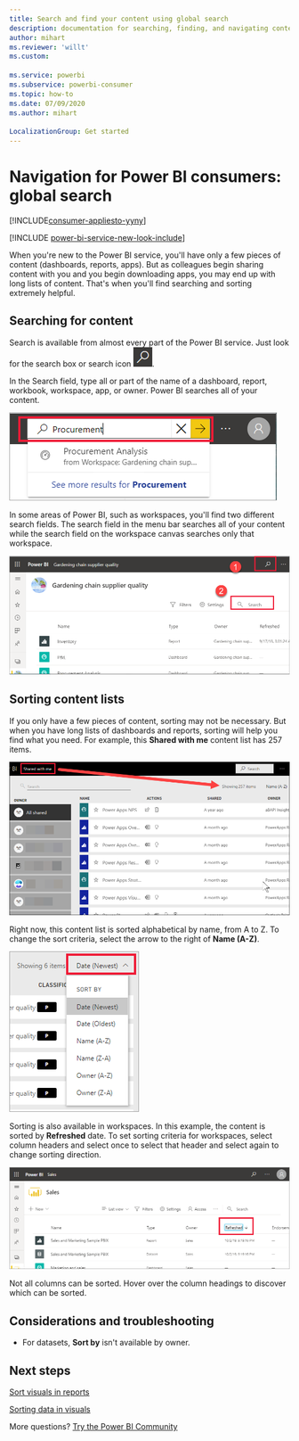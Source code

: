 ```yaml
---
title: Search and find your content using global search
description: documentation for searching, finding, and navigating content in Power BI service
author: mihart
ms.reviewer: 'willt'
ms.custom: 

ms.service: powerbi
ms.subservice: powerbi-consumer
ms.topic: how-to
ms.date: 07/09/2020
ms.author: mihart

LocalizationGroup: Get started
---
```

# Navigation for Power BI consumers: global search

[!INCLUDE[consumer-appliesto-yyny](../includes/consumer-appliesto-yyny.md)]

[!INCLUDE [power-bi-service-new-look-include](../includes/power-bi-service-new-look-include.md)]


When you're new to the Power BI service, you'll have only a few pieces of content (dashboards, reports, apps). But as colleagues begin sharing content with you and you begin downloading apps, you may end up with long lists of content. That's when you'll find searching and sorting extremely helpful.

## Searching for content
 Search is available from almost every part of the Power BI service. Just look for the search box or search icon ![magnifying glass icon](./media/end-user-search-sort/power-bi-search-icon.png).

 In the Search field, type all or part of the name of a dashboard, report, workbook, workspace, app, or owner. Power BI searches all of your content. 

 ![search for a report](./media/end-user-search-sort/power-bi-search-field.png) 

 In some areas of Power BI, such as workspaces, you'll find two different search fields. The search field in the menu bar searches all of your content while the search field on the workspace canvas searches only that workspace.

 ![search within a workspace](./media/end-user-search-sort/power-bi-search-fields.png) 

## Sorting content lists

If you only have a few pieces of content, sorting may not be necessary.  But when you have long lists of dashboards and reports, sorting will help you find what you need. For example, this **Shared with me** content list has 257 items. 

![shared with me content list](./media/end-user-search-sort/power-bi-all-shared.png)

Right now, this content list is sorted alphabetical by name, from A to Z. To change the sort criteria, select the arrow to the right of **Name (A-Z)**.

![Sort dropdown menu](./media/end-user-search-sort/power-bi-sort-date.png)


Sorting is also available in workspaces. In this example, the content is sorted by **Refreshed** date. To set sorting criteria for workspaces, select column headers and select once to select that header and select again to change sorting direction. 

![search for a report](./media/end-user-search-sort/power-bi-workspace-sort.png)

Not all columns can be sorted. Hover over the column headings to discover which can be sorted.


## Considerations and troubleshooting
* For datasets, **Sort by** isn't available by owner.

## Next steps
[Sort visuals in reports](end-user-change-sort.md)

[Sorting data in visuals](end-user-change-sort.md)

More questions? [Try the Power BI Community](https://community.powerbi.com/)
